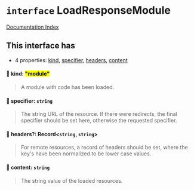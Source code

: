 # `interface` LoadResponseModule

[Documentation Index](../README.md)

## This interface has

- 4 properties:
[kind](#-kind-module),
[specifier](#-specifier-string),
[headers](#-headers-recordstring-string),
[content](#-content-string)


#### 📄 kind: <mark>"module"</mark>

> A module with code has been loaded.



#### 📄 specifier: `string`

> The string URL of the resource. If there were redirects, the final
> specifier should be set here, otherwise the requested specifier.



#### 📄 headers?: Record\<`string`, `string`>

> For remote resources, a record of headers should be set, where the key's
> have been normalized to be lower case values.



#### 📄 content: `string`

> The string value of the loaded resources.



